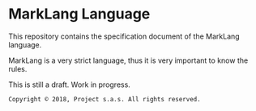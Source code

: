 # MarkLang Language

This repository contains the specification document of the MarkLang language.

MarkLang is a very strict language, thus it is very important to know the rules.

This is still a draft. Work in progress.

```text
Copyright © 2018, Project s.a.s. All rights reserved.
```

